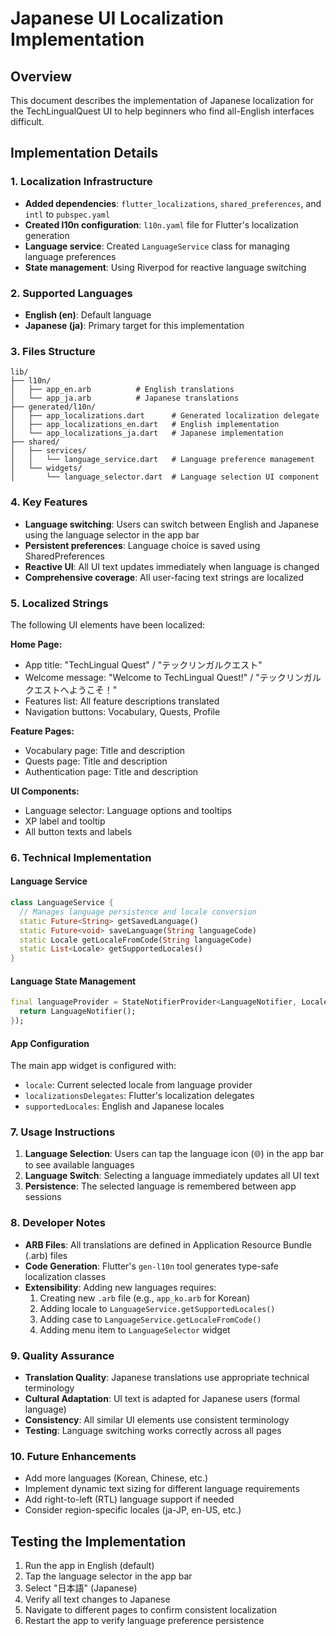 # Japanese UI Localization Implementation

## Overview

This document describes the implementation of Japanese localization for the TechLingualQuest UI to help beginners who find all-English interfaces difficult.

## Implementation Details

### 1. Localization Infrastructure

- **Added dependencies**: `flutter_localizations`, `shared_preferences`, and `intl` to `pubspec.yaml`
- **Created l10n configuration**: `l10n.yaml` file for Flutter's localization generation
- **Language service**: Created `LanguageService` class for managing language preferences
- **State management**: Using Riverpod for reactive language switching

### 2. Supported Languages

- **English (en)**: Default language
- **Japanese (ja)**: Primary target for this implementation

### 3. Files Structure

```
lib/
├── l10n/
│   ├── app_en.arb          # English translations
│   └── app_ja.arb          # Japanese translations
├── generated/l10n/
│   ├── app_localizations.dart      # Generated localization delegate
│   ├── app_localizations_en.dart   # English implementation
│   └── app_localizations_ja.dart   # Japanese implementation
├── shared/
│   ├── services/
│   │   └── language_service.dart   # Language preference management
│   └── widgets/
│       └── language_selector.dart  # Language selection UI component
```

### 4. Key Features

- **Language switching**: Users can switch between English and Japanese using the language selector in the app bar
- **Persistent preferences**: Language choice is saved using SharedPreferences
- **Reactive UI**: All UI text updates immediately when language is changed
- **Comprehensive coverage**: All user-facing text strings are localized

### 5. Localized Strings

The following UI elements have been localized:

**Home Page:**
- App title: "TechLingual Quest" / "テックリンガルクエスト"
- Welcome message: "Welcome to TechLingual Quest!" / "テックリンガルクエストへようこそ！"
- Features list: All feature descriptions translated
- Navigation buttons: Vocabulary, Quests, Profile

**Feature Pages:**
- Vocabulary page: Title and description
- Quests page: Title and description
- Authentication page: Title and description

**UI Components:**
- Language selector: Language options and tooltips
- XP label and tooltip
- All button texts and labels

### 6. Technical Implementation

#### Language Service
```dart
class LanguageService {
  // Manages language persistence and locale conversion
  static Future<String> getSavedLanguage()
  static Future<void> saveLanguage(String languageCode)
  static Locale getLocaleFromCode(String languageCode)
  static List<Locale> getSupportedLocales()
}
```

#### Language State Management
```dart
final languageProvider = StateNotifierProvider<LanguageNotifier, Locale>((ref) {
  return LanguageNotifier();
});
```

#### App Configuration
The main app widget is configured with:
- `locale`: Current selected locale from language provider
- `localizationsDelegates`: Flutter's localization delegates
- `supportedLocales`: English and Japanese locales

### 7. Usage Instructions

1. **Language Selection**: Users can tap the language icon (🌐) in the app bar to see available languages
2. **Language Switch**: Selecting a language immediately updates all UI text
3. **Persistence**: The selected language is remembered between app sessions

### 8. Developer Notes

- **ARB Files**: All translations are defined in Application Resource Bundle (.arb) files
- **Code Generation**: Flutter's `gen-l10n` tool generates type-safe localization classes
- **Extensibility**: Adding new languages requires:
  1. Creating new `.arb` file (e.g., `app_ko.arb` for Korean)
  2. Adding locale to `LanguageService.getSupportedLocales()`
  3. Adding case to `LanguageService.getLocaleFromCode()`
  4. Adding menu item to `LanguageSelector` widget

### 9. Quality Assurance

- **Translation Quality**: Japanese translations use appropriate technical terminology
- **Cultural Adaptation**: UI text is adapted for Japanese users (formal language)
- **Consistency**: All similar UI elements use consistent terminology
- **Testing**: Language switching works correctly across all pages

### 10. Future Enhancements

- Add more languages (Korean, Chinese, etc.)
- Implement dynamic text sizing for different language requirements
- Add right-to-left (RTL) language support if needed
- Consider region-specific locales (ja-JP, en-US, etc.)

## Testing the Implementation

1. Run the app in English (default)
2. Tap the language selector in the app bar
3. Select "日本語" (Japanese)
4. Verify all text changes to Japanese
5. Navigate to different pages to confirm consistent localization
6. Restart the app to verify language preference persistence
